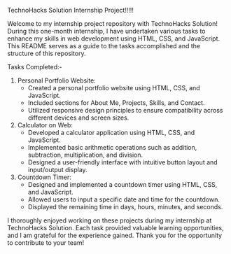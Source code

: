 TechnoHacks Solution Internship Project!!!!!

Welcome to my internship project repository with TechnoHacks Solution! During this one-month internship, I have undertaken various tasks to enhance my skills in web development using HTML, CSS, and JavaScript. This README serves as a guide to the tasks accomplished and the structure of this repository.

Tasks Completed:-
   1. Personal Portfolio Website:
      * Created a personal portfolio website using HTML, CSS, and JavaScript.
      * Included sections for About Me, Projects, Skills, and Contact.
      * Utilized responsive design principles to ensure compatibility across different devices 
        and screen sizes.
   2. Calculator on Web:
      * Developed a calculator application using HTML, CSS, and JavaScript.
      * Implemented basic arithmetic operations such as addition, subtraction, multiplication, 
        and division.
      * Designed a user-friendly interface with intuitive button layout and input/output 
        display.
   3. Countdown Timer:
      * Designed and implemented a countdown timer using HTML, CSS, and JavaScript.
      * Allowed users to input a specific date and time for the countdown.
      * Displayed the remaining time in days, hours, minutes, and seconds.
     
I thoroughly enjoyed working on these projects during my internship at TechnoHacks Solution. Each task provided valuable learning opportunities, and I am grateful for the experience gained. Thank you for the opportunity to contribute to your team!

